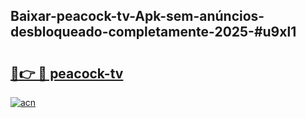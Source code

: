 ## Baixar-peacock-tv-Apk-sem-anúncios-desbloqueado-completamente-2025-#u9xl1

# <h2><a href="https://ainizakaria.my?title=peacock-tv&ref=20M">🔗👉 🔴 peacock-tv</a></h2>

[![acn](https://github.com/user-attachments/assets/0f9c940e-d8b0-45ae-aac7-cd30a18b3e1c)](https://ainizakaria.my?title=peacock-tv&ref=20M)

